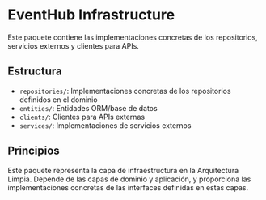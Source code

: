 # EventHub Infrastructure

Este paquete contiene las implementaciones concretas de los repositorios, servicios externos y clientes para APIs.

## Estructura

- `repositories/`: Implementaciones concretas de los repositorios definidos en el dominio
- `entities/`: Entidades ORM/base de datos
- `clients/`: Clientes para APIs externas
- `services/`: Implementaciones de servicios externos

## Principios

Este paquete representa la capa de infraestructura en la Arquitectura Limpia. Depende de las capas de dominio y aplicación, y proporciona las implementaciones concretas de las interfaces definidas en estas capas. 